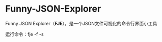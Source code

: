 # Funny-JSON-Explorer
Funny JSON Explorer（**FJE**），是一个JSON文件可视化的命令行界面小工具

运行命令：fje -f <json file> -s <style> -i <icon family>

